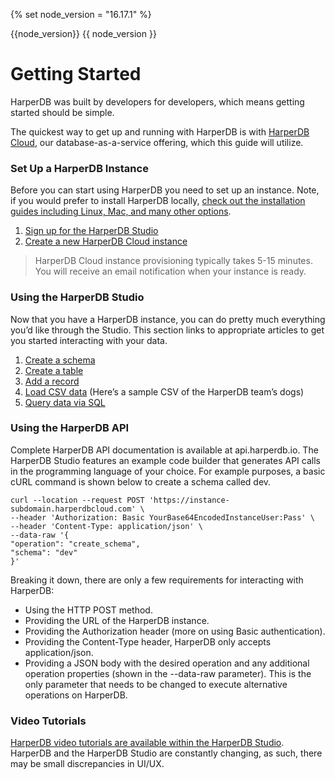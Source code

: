 {% set node_version = "16.17.1" %}

{{node_version}} {{ node_version }} 

# Getting Started

HarperDB was built by developers for developers, which means getting started should be simple.

The quickest way to get up and running with HarperDB is with [HarperDB Cloud](https://harperdb.io/docs/harperdb-cloud/), our database-as-a-service offering, which this guide will utilize.


### Set Up a HarperDB Instance

Before you can start using HarperDB you need to set up an instance. Note, if you would prefer to install HarperDB locally, [check out the installation guides including Linux, Mac, and many other options](../install-harperdb/index.md).

1. [Sign up for the HarperDB Studio](https://studio.harperdb.io/sign-up)
2. [Create a new HarperDB Cloud instance](../harperdb-studio/instances/#create-new-instance) 

> HarperDB Cloud instance provisioning typically takes 5-15 minutes. You will receive an email notification when your instance is ready.


### Using the HarperDB Studio
Now that you have a HarperDB instance, you can do pretty much everything you’d like through the Studio. This section links to appropriate articles to get you started interacting with your data.

1. [Create a schema](../harperdb-studio/manage-schemas-browse-data#create-a-schema)
2. [Create a table](../harperdb-studio/manage-schemas-browse-data#create-a-table)
4. [Add a record](../harperdb-studio/manage-schemas-browse-data#add-a-record)
3. [Load CSV data](../harperdb-studio/manage-schemas-browse-data#load-csv-data) (Here’s a sample CSV of the HarperDB team’s dogs)
5. [Query data via SQL](../harperdb-studio/query-instance-data)


### Using the HarperDB API
Complete HarperDB API documentation is available at api.harperdb.io. The HarperDB Studio features an example code builder that generates API calls in the programming language of your choice. For example purposes, a basic cURL command is shown below to create a schema called dev.

```
curl --location --request POST 'https://instance-subdomain.harperdbcloud.com' \
--header 'Authorization: Basic YourBase64EncodedInstanceUser:Pass' \
--header 'Content-Type: application/json' \
--data-raw '{
"operation": "create_schema",
"schema": "dev"
}'
```

Breaking it down, there are only a few requirements for interacting with HarperDB:

* Using the HTTP POST method.
* Providing the URL of the HarperDB instance.
* Providing the Authorization header (more on using Basic authentication).
* Providing the Content-Type header, HarperDB only accepts application/json.
* Providing a JSON body with the desired operation and any additional operation properties (shown in the --data-raw parameter). This is the only parameter that needs to be changed to execute alternative operations on HarperDB.

### Video Tutorials

[HarperDB video tutorials are available within the HarperDB Studio](https://studio.harperdb.io/resources/tutorials/). HarperDB and the HarperDB Studio are constantly changing, as such, there may be small discrepancies in UI/UX.
